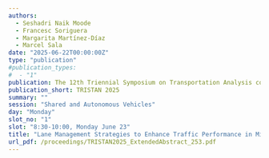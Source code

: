 ```yaml
---
authors:
  - Seshadri Naik Moode
  - Francesc Soriguera
  - Margarita Martínez-Díaz
  - Marcel Sala
date: "2025-06-22T00:00:00Z"
type: "publication"
#publication_types:
#  - "1"
publication: The 12th Triennial Symposium on Transportation Analysis conference
publication_short: TRISTAN 2025
summary: ""
session: "Shared and Autonomous Vehicles"
day: "Monday"
slot_no: "1"
slot: "8:30-10:00, Monday June 23"
title: "Lane Management Strategies to Enhance Traffic Performance in Mixed Traffic Environments with Platoons of Connected Autonomous Vehicles"
url_pdf: /proceedings/TRISTAN2025_ExtendedAbstract_253.pdf
---
```

